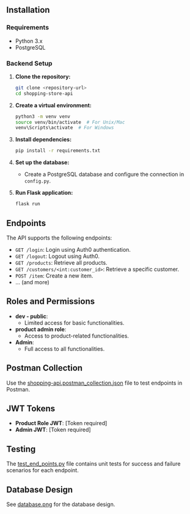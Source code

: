 ## Installation

### Requirements

- Python 3.x
- PostgreSQL

### Backend Setup

1. **Clone the repository:**
    ```bash
    git clone <repository-url>
    cd shopping-store-api
    ```

2. **Create a virtual environment:**
    ```bash
    python3 -m venv venv
    source venv/bin/activate  # For Unix/Mac
    venv\Scripts\activate  # For Windows
    ```

3. **Install dependencies:**
    ```bash
    pip install -r requirements.txt
    ```

4. **Set up the database:**
    - Create a PostgreSQL database and configure the connection in `config.py`.

5. **Run Flask application:**
    ```bash
    flask run
    ```

## Endpoints

The API supports the following endpoints:

- `GET /login`: Login using Auth0 authentication.
- `GET /logout`: Logout using Auth0.
- `GET /products`: Retrieve all products.
- `GET /customers/<int:customer_id>`: Retrieve a specific customer.
- `POST /item`: Create a new item.
- ... (and more)

## Roles and Permissions

- **dev - public**:
  - Limited access for basic functionalities.
- **product admin role**:
  - Access to product-related functionalities.
- **Admin**:
  - Full access to all functionalities.

## Postman Collection

Use the [shopping-api.postman_collection.json](./shopping%20-api.postman-v2_collection.json) file to test endpoints in Postman.

## JWT Tokens

- **Product Role JWT**: [Token required]
- **Admin JWT**: [Token required]

## Testing

The [test_end_points.py](./test_end_points.py) file contains unit tests for success and failure scenarios for each endpoint.

## Database Design
See [database.png](./database-design/database.png) for the database design.
